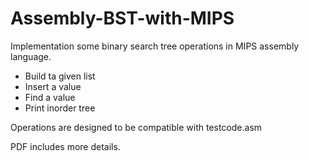 # Assembly-BST-with-MIPS

Implementation some binary search tree operations in MIPS assembly language.

 - Build ta given list
 - Insert a value
 - Find a value
 - Print inorder tree

Operations are designed to be compatible with testcode.asm 

PDF includes more details.
